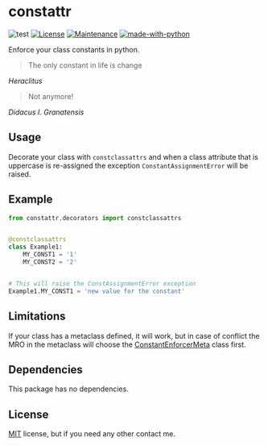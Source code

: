 # constattr

![test](https://github.com/diegojromerolopez/constattr/actions/workflows/test.yml/badge.svg)
[![License](https://img.shields.io/badge/License-MIT-blue.svg)](https://opensource.org/licenses/MIT)
[![Maintenance](https://img.shields.io/badge/Maintained%3F-yes-green.svg)](https://github.com/diegojromerolopez/constattr/graphs/commit-activity)
[![made-with-python](https://img.shields.io/badge/Made%20with-Python-1f425f.svg)](https://www.python.org/)

Enforce your class constants in python.

> The only constant in life is change

*Heraclitus*

> Not anymore!

*Didacus I. Granatensis*

## Usage
Decorate your class with `constclassattrs` and when a class attribute that is uppercase
is re-assigned the exception `ConstantAssignmentError` will be raised.

## Example

```python
from constattr.decorators import constclassattrs


@constclassattrs
class Example1:
    MY_CONST1 = '1'
    MY_CONST2 = '2'


# This will raise the ConstAssignmentError exception
Example1.MY_CONST1 = 'new value for the constant'
```

## Limitations
If your class has a metaclass defined, it will work, but in case of conflict
the MRO in the metaclass will choose the [ConstantEnforcerMeta](/constattr/const_enforcer_meta.py)
class first.

## Dependencies
This package has no dependencies.

## License
[MIT](LICENSE) license, but if you need any other contact me.
